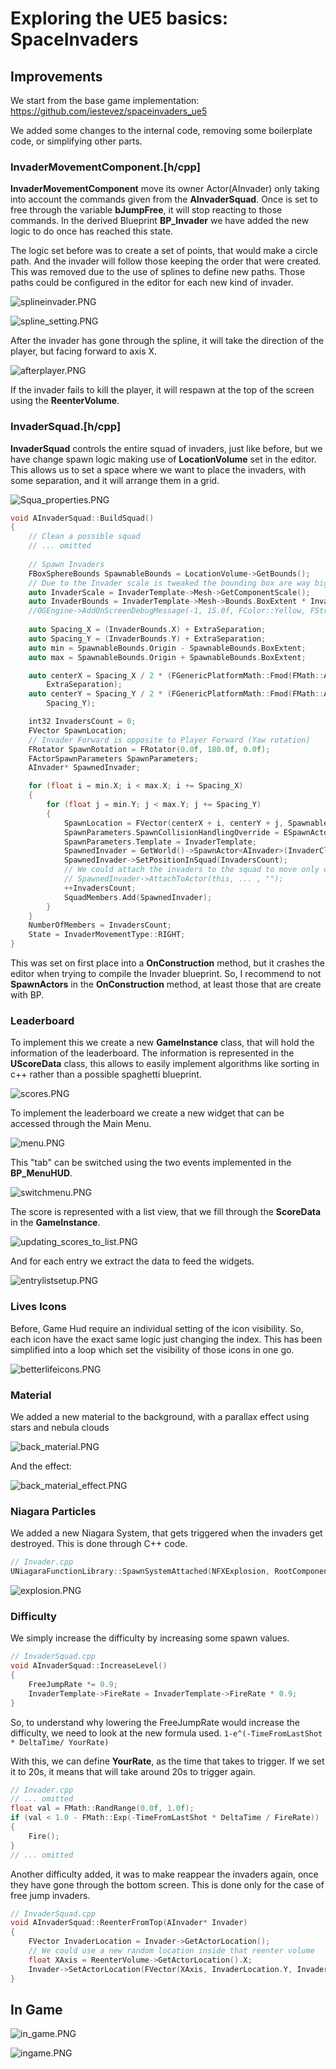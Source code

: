 # Exploring the UE5 basics: SpaceInvaders

## Improvements

We start from the base game implementation: https://github.com/iestevez/spaceinvaders_ue5

We added some changes to the internal code, removing some boilerplate code, or simplifying other parts.

### InvaderMovementComponent.[h/cpp]

**InvaderMovementComponent** move its owner Actor(AInvader) only taking into account the commands given from the **AInvaderSquad**.
Once is set to free through the variable **bJumpFree**, it will stop reacting to those commands.
In the derived Blueprint **BP_Invader** we have added the new logic to do once has reached this state.

The logic set before was to create a set of points, that would make a circle path. And the invader will follow those keeping the order that were created.
This was removed due to the use of splines to define new paths. Those paths could be configured in the editor for each new kind of invader.

![splineinvader.PNG](images/splineinvader.PNG)

![spline_setting.PNG](images/spline_setting.PNG)

After the invader has gone through the spline, it will take the direction of the player, but facing forward to axis X.

![afterplayer.PNG](images/afterplayer.PNG)

If the invader fails to kill the player, it will respawn at the top of the screen using the **ReenterVolume**.

### InvaderSquad.[h/cpp]

**InvaderSquad** controls the entire squad of invaders, just like before, but we have change spawn logic making use of **LocationVolume** set in the editor.
This allows us to set a space where we want to place the invaders, with some separation, and it will arrange them in a grid.

![Squa_properties.PNG](images/Squa_properties.PNG)

```c++
void AInvaderSquad::BuildSquad()
{
	// Clean a possible squad
	// ... omitted
	
	// Spawn Invaders
	FBoxSphereBounds SpawnableBounds = LocationVolume->GetBounds();
	// Due to the Invader scale is tweaked the bounding box are way bigger than what it should be
	auto InvaderScale = InvaderTemplate->Mesh->GetComponentScale();
	auto InvaderBounds = InvaderTemplate->Mesh->Bounds.BoxExtent * InvaderScale * 2;
	//OGEngine->AddOnScreenDebugMessage(-1, 15.0f, FColor::Yellow, FString::Printf(TEXT("X %f Y %f "), InvaderBounds.Origin.X, InvaderBounds.Origin.Z));	
	
	auto Spacing_X = (InvaderBounds.X) + ExtraSeparation;
	auto Spacing_Y = (InvaderBounds.Y) + ExtraSeparation;
	auto min = SpawnableBounds.Origin - SpawnableBounds.BoxExtent;
	auto max = SpawnableBounds.Origin + SpawnableBounds.BoxExtent;

	auto centerX = Spacing_X / 2 * (FGenericPlatformMath::Fmod(FMath::Abs(max.X - min.X), Spacing_X) /
		ExtraSeparation);
	auto centerY = Spacing_Y / 2 * (FGenericPlatformMath::Fmod(FMath::Abs(max.Y - min.Y), Spacing_Y) /
		Spacing_Y);

	int32 InvadersCount = 0;
	FVector SpawnLocation;
	// Invader Forward is opposite to Player Forward (Yaw rotation)
	FRotator SpawnRotation = FRotator(0.0f, 180.0f, 0.0f);
	FActorSpawnParameters SpawnParameters;
	AInvader* SpawnedInvader;

	for (float i = min.X; i < max.X; i += Spacing_X)
	{
		for (float j = min.Y; j < max.Y; j += Spacing_Y)
		{
			SpawnLocation = FVector(centerX + i, centerY + j, SpawnableBounds.Origin.Z);
			SpawnParameters.SpawnCollisionHandlingOverride = ESpawnActorCollisionHandlingMethod::AlwaysSpawn;
			SpawnParameters.Template = InvaderTemplate;
			SpawnedInvader = GetWorld()->SpawnActor<AInvader>(InvaderClass, SpawnLocation, SpawnRotation, SpawnParameters);
			SpawnedInvader->SetPositionInSquad(InvadersCount);
			// We could attach the invaders to the squad to move only one transform
			// SpawnedInvader->AttachToActor(this, ... , "");
			++InvadersCount;
			SquadMembers.Add(SpawnedInvader);
		}
	}
	NumberOfMembers = InvadersCount;
	State = InvaderMovementType::RIGHT;
}
```

This was set on first place into a **OnConstruction** method, but it crashes the editor when trying to compile the Invader blueprint. So, I recommend to not **SpawnActors** in the **OnConstruction** method, at least those that are create with BP.

### Leaderboard

To implement this we create a new **GameInstance** class, that will hold the information of the leaderboard. The information is represented
in the **UScoreData** class, this allows to easily implement algorithms like sorting in c++ rather than a possible spaghetti blueprint.

![scores.PNG](images/scores.PNG)

To implement the leaderboard we create a new widget that can be accessed through the Main Menu.

![menu.PNG](images/menu.PNG)

This "tab" can be switched using the two events implemented in the **BP_MenuHUD**.

![switchmenu.PNG](images/switchmenu.PNG)

The score is represented with a list view, that we fill through the **ScoreData** in the **GameInstance**.

![updating_scores_to_list.PNG](images/updating_scores_to_list.PNG)

And for each entry we extract the data to feed the widgets.

![entrylistsetup.PNG](images/entrylistsetup.PNG)

### Lives Icons

Before, Game Hud require an individual setting of the icon visibility. So, each icon have the exact same logic just changing the index.
This has been simplified into a loop which set the visibility of those icons in one go.

![betterlifeicons.PNG](images/betterlifeicons.PNG)

### Material

We added a new material to the background, with a parallax effect using stars and nebula clouds

![back_material.PNG](images/back_material.PNG)

And the effect:

![back_material_effect.PNG](images/back_material_effect.PNG)

### Niagara Particles

We added a new Niagara System, that gets triggered when the invaders get destroyed. This is done through C++ code.

```c++
// Invader.cpp
UNiagaraFunctionLibrary::SpawnSystemAttached(NFXExplosion, RootComponent, NAME_None, FVector(0.f), FRotator(0.f), EAttachLocation::KeepRelativeOffset, true);
```

![explosion.PNG](images/explosion.PNG)

### Difficulty

We simply increase the difficulty by increasing some spawn values.

```c++
// InvaderSquad.cpp
void AInvaderSquad::IncreaseLevel()
{
	FreeJumpRate *= 0.9;
	InvaderTemplate->FireRate = InvaderTemplate->FireRate * 0.9;
}
```

So, to understand why lowering the FreeJumpRate would increase the difficulty, we need to look at the new formula used.
`1-e^(-TimeFromLastShot * DeltaTime/ YourRate)`

With this, we can define **YourRate**, as the time that takes to trigger. If we set it to 20s, it means that will take around 20s to trigger again.

```c++
// Invader.cpp
// ... omitted
float val = FMath::RandRange(0.0f, 1.0f);
if (val < 1.0 - FMath::Exp(-TimeFromLastShot * DeltaTime / FireRate))
{
    Fire();
}
// ... omitted
```

Another difficulty added, it was to make reappear the invaders again, once they have gone through the bottom screen. This is done only for the case of free jump invaders.

```c++
// InvaderSquad.cpp
void AInvaderSquad::ReenterFromTop(AInvader* Invader)
{
    FVector InvaderLocation = Invader->GetActorLocation();
    // We could use a new random location inside that reenter volume
    float XAxis = ReenterVolume->GetActorLocation().X;
    Invader->SetActorLocation(FVector(XAxis, InvaderLocation.Y, InvaderLocation.Z));
}
```

## In Game

![in_game.PNG](images/in_game.PNG)

![ingame.PNG](images/ingame.PNG)
